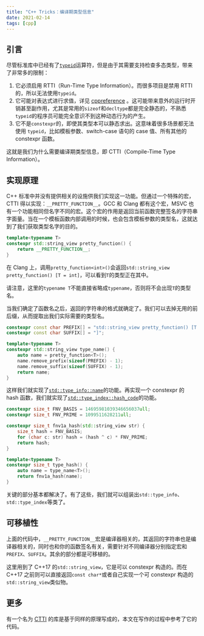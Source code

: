 ```yaml
---
title: "C++ Tricks：编译期类型信息"
date: 2021-02-14
tags: [cpp]
---
```


## 引言

尽管标准库中已经有了[`typeid`](https://zh.cppreference.com/w/cpp/language/typeid)运算符，但是由于其需要支持检查多态类型，带来了非常多的限制：

1. 它必须启用 RTTI（Run-Time Type Information）。而很多项目是禁用 RTTI 的，所以无法使用`typeid`。
2. 它可能对表达式进行求值，详见 [cppreference](https://zh.cppreference.com/w/cpp/language/typeid) 。这可能带来意外的运行时开销甚至副作用，尤其是常用的`sizeof`和`decltype`都是完全静态的，不熟悉`typeid`的程序员可能完全意识不到这种动态行为的产生。
3. 它不是`constexpr`的，即使其类型本可以静态求出。这意味着很多场景都无法使用 `typeid`，比如模板参数、switch-case 语句的 case 值、所有其他的 constexpr 函数。

这就是我们为什么需要编译期类型信息，即 CTTI（Compile-Time Type Information）。

## 实现原理

C++ 标准中并没有提供相关的设施供我们实现这一功能。但通过一个特殊的宏，CTTI 得以实现：`__PRETTY_FUNCTION__`。GCC 和 Clang 都有这个宏，MSVC 也有一个功能相同但名字不同的宏。这个宏的作用是返回当前函数完整签名的字符串字面量。当在一个模板函数内部调用的时候，也会包含模板参数的类型名，这就达到了我们获取类型名字的目的。

```cpp
template<typename T>
constexpr std::string_view pretty_function() {
    return __PRETTY_FUNCTION__;
}
```

在 Clang 上，调用`pretty_function<int>()`会返回`std::string_view pretty_function() [T = int]`，可以看到`T`的类型正在其中。

请注意，这里的`typename T`不能直接省略成`typename`，否则将不会出现`T`的类型名。

当我们确定了函数名之后，返回的字符串的格式就确定了。我们可以去掉无用的前后缀，从而提取出我们实际需要的类型名。

```cpp
constexpr const char PREFIX[] = "std::string_view pretty_function() [T = ";
constexpr const char SUFFIX[] = "]";

template<typename T>
constexpr std::string_view type_name() {
    auto name = pretty_function<T>();
    name.remove_prefix(sizeof(PREFIX) - 1);
    name.remove_suffix(sizeof(SUFFIX) - 1);
    return name;
}
```

这样我们就实现了[`std::type_info::name`](https://zh.cppreference.com/w/cpp/types/type_info/name)的功能。再实现一个 constexpr 的 hash 函数，我们就实现了[`std::type_index::hash_code`](https://zh.cppreference.com/w/cpp/types/type_index/hash_code)的功能。

```cpp
constexpr size_t FNV_BASIS = 14695981039346656037ull;
constexpr size_t FNV_PRIME = 1099511628211ull;

constexpr size_t fnv1a_hash(std::string_view str) {
    size_t hash = FNV_BASIS;
    for (char c: str) hash = (hash ^ c) * FNV_PRIME;
    return hash;
}

template<typename T>
constexpr size_t type_hash() {
    auto name = type_name<T>();
    return fnv1a_hash(name);
}
```

关键的部分基本都解决了。有了这些，我们就可以组装出`std::type_info`、`std::type_index`等类了。

## 可移植性

上面的代码中，`__PRETTY_FUNCTION__`宏是编译器相关的，其返回的字符串也是编译器相关的，同时也和你的函数签名有关，需要针对不同编译器分别指定宏和`PREFIX`、`SUFFIX`。其余的部分都是可移植的。

这里用到了 C++17 的`std::string_view`，它是可以 constexpr 构造的。而在 C++17 之前则可以直接返回`const char*`或者自己实现一个可 constexpr 构造的`std::string_view`类似物。

## 更多

有一个名为 [CTTI](https://github.com/Manu343726/ctti) 的库是基于同样的原理写成的，本文在写作的过程中参考了它的代码。
